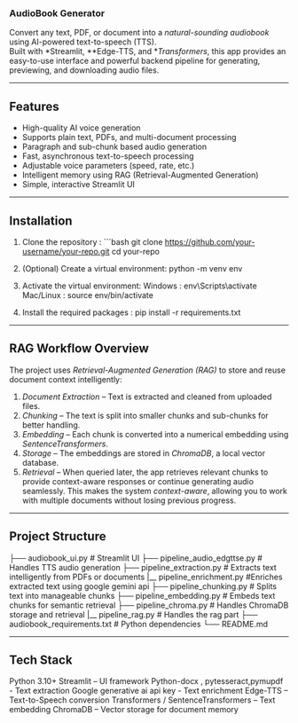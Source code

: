 ### AudioBook Generator 

Convert any text, PDF, or document  into a *natural-sounding audiobook* using AI-powered text-to-speech (TTS).  
Built with *Streamlit, **Edge-TTS, and **Transformers*, this app provides an easy-to-use interface and powerful backend pipeline for generating, previewing, and downloading audio files.

---
##  Features
-  High-quality AI voice generation  
-  Supports plain text, PDFs, and multi-document processing  
-  Paragraph and sub-chunk based audio generation  
-  Fast, asynchronous text-to-speech processing  
-  Adjustable voice parameters (speed, rate, etc.)  
-  Intelligent memory using RAG (Retrieval-Augmented Generation)  
-  Simple, interactive Streamlit UI

---
##  Installation
1. Clone the repository : ```bash
git clone https://github.com/your-username/your-repo.git
cd your-repo

2. (Optional) Create a virtual environment:
python -m venv env

3. Activate the virtual environment:
Windows : env\Scripts\activate
Mac/Linux : source env/bin/activate

4. Install the required packages : pip install -r requirements.txt

---
## RAG Workflow Overview 
The project uses *Retrieval-Augmented Generation (RAG)* to store and reuse document context intelligently:
1. *Document Extraction* – Text is extracted and cleaned from uploaded files.  
2. *Chunking* – The text is split into smaller chunks and sub-chunks for better handling.  
3. *Embedding* – Each chunk is converted into a numerical embedding using *SentenceTransformers*.  
4. *Storage* – The embeddings are stored in *ChromaDB*, a local vector database.  
5. *Retrieval* – When queried later, the app retrieves relevant chunks to provide context-aware responses or continue generating audio seamlessly.
This makes the system *context-aware*, allowing you to work with multiple documents without losing previous progress.

---
##  Project Structure
├── audiobook_ui.py            # Streamlit UI
├── pipeline_audio_edgttse.py      # Handles TTS audio generation 
├── pipeline_extraction.py   # Extracts text intelligently from PDFs or documents
|__ pipeline_enrichment.py   #Enriches extracted text using google gemini api
├── pipeline_chunking.py           # Splits text into manageable chunks 
├── pipeline_embedding.py        # Embeds text chunks for semantic retrieval
├── pipeline_chroma.py          # Handles ChromaDB storage and retrieval
|__ pipeline_rag.py             # Handles the rag part 
├── audiobook_requirements.txt           # Python dependencies
└── README.md

---
## Tech Stack
Python 3.10+
Streamlit – UI framework
Python-docx , pytesseract,pymupdf -  Text extraction
Google generative ai api key - Text enrichment
Edge-TTS – Text-to-Speech conversion
Transformers / SentenceTransformers – Text embedding
ChromaDB – Vector storage for document memory
